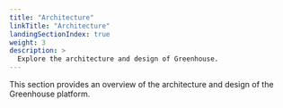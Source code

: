 ```yaml
---
title: "Architecture"
linkTitle: "Architecture"
landingSectionIndex: true
weight: 3
description: >
  Explore the architecture and design of Greenhouse.
---
```


This section provides an overview of the architecture and design of the Greenhouse platform.

